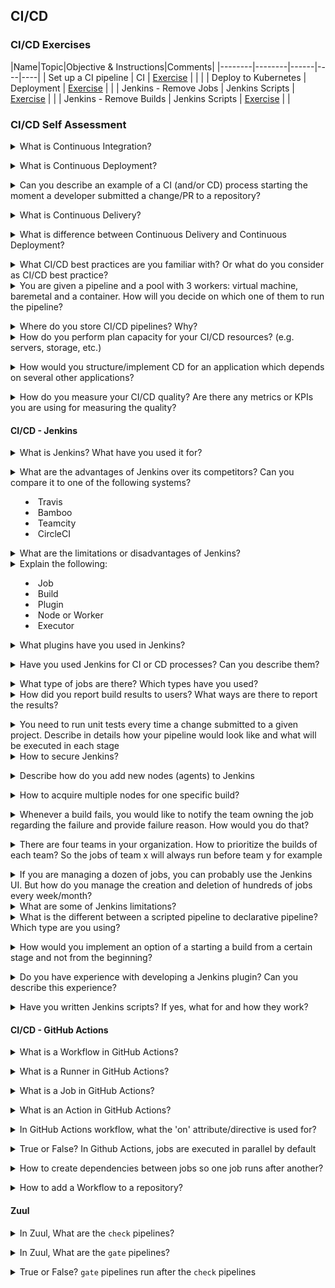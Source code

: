 ## CI/CD

### CI/CD Exercises

|Name|Topic|Objective & Instructions|Comments|
|--------|--------|------|----|----|
| Set up a CI pipeline | CI | [Exercise](ci_for_open_source_project.md) | | |
| Deploy to Kubernetes | Deployment | [Exercise](deploy_to_kubernetes.md)  | |
| Jenkins - Remove Jobs | Jenkins Scripts | [Exercise](remove_jobs.md)  | |
| Jenkins - Remove Builds | Jenkins Scripts | [Exercise](remove_builds.md)  | |

### CI/CD Self Assessment

<details>
<summary>What is Continuous Integration?</summary><br><b>

A development practice where developers integrate code into a shared repository frequently. It can range from a couple of changes every day or a week to a couple of changes in one hour in larger scales.

Each piece of code (change/patch) is verified, to make the change is safe to merge. Today, it's a common practice to test the change using an automated build that makes sure the code can be integrated. It can be one build which runs several tests in different levels (unit, functional, etc.) or several separate builds that all or some has to pass in order for the change to be merged into the repository.
</b></details>

<details>
<summary>What is Continuous Deployment?</summary><br><b>

A development strategy used by developers to release software automatically into production where any code commit must pass through an automated testing phase. Only when this is successful is the release considered production worthy. This eliminates any human interaction and should be implemented only after production-ready pipelines have been set with real-time monitoring and reporting of deployed assets. If any issues are detected in production it should be easy to rollback to previous working state.

For more info please read [here](https://www.atlassian.com/continuous-delivery/continuous-deployment)
</b></details>

<details>
<summary>Can you describe an example of a CI (and/or CD) process starting the moment a developer submitted a change/PR to a repository?</summary><br><b>

There are many answers for such a question, as CI processes vary, depending on the technologies used and the type of the project to where the change was submitted.
Such processes can include one or more of the following stages:

* Compile 
* Build
* Install
* Configure
* Update
* Test

An example of one possible answer:

A developer submitted a pull request to a project. The PR (pull request) triggered two jobs (or one combined job). One job for running lint test on the change and the second job for building a package which includes the submitted change, and running multiple api/scenario tests using that package. Once all tests passed and the change was approved by a maintainer/core, it's merged/pushed to the repository. If some of the tests failed, the change will not be allowed to merged/pushed to the repository.

A complete different answer or CI process, can describe how a developer pushes code to a repository, a workflow then triggered to build a container image and push it to the registry. Once in the registry, the k8s cluster is applied with the new changes.
</b></details>

<details>
<summary>What is Continuous Delivery?</summary><br><b>

A development strategy used to frequently deliver code to QA and Ops for testing. This entails having a staging area that has production like features where changes can only be accepted for production after a manual review. Because of this human entanglement there is usually a time lag between release and review making it slower and error prone as compared to continuous deployment.

For more info please read [here](https://www.atlassian.com/continuous-delivery/continuous-deployment)
</b></details>

<details>
<summary>What is difference between Continuous Delivery and Continuous Deployment?</summary><br><b>

Both encapsulate the same process of deploying the changes which were compiled and/or tested in the CI pipelines.<br>
The difference between the two is that Continuous Delivery isn't fully automated process as opposed to Continuous Deployment where every change that is tested in the process is eventually deployed to production. In continuous delivery someone is either approving the deployment process or the deployment process is based on constraints and conditions (like time constraint of deploying every week/month/...)
</b></details>

<details>
<summary>What CI/CD best practices are you familiar with? Or what do you consider as CI/CD best practice?</summary><br><b>

* Commit and test often.
* Testing/Staging environment should be a clone of production environment.
* Clean up your environments (e.g. your CI/CD pipelines may create a lot of resources. They should also take care of cleaning up everything they create)
* The CI/CD pipelines should provide the same results when executed locally or remotely
* Treat CI/CD as another application in your organization. Not as a glue code.
* On demand environments instead of pre-allocated resources for CI/CD purposes
* Stages/Steps/Tasks of pipelines should be shared between applications or microservices (don't re-invent common tasks like "cloning a project")
</b></details>

<details>
<summary>You are given a pipeline and a pool with 3 workers: virtual machine, baremetal and a container. How will you decide on which one of them to run the pipeline?</summary><br><b>

The decision on which type of worker (virtual machine, bare-metal, or container) to use for running a pipeline would depend on several factors, including the nature of the pipeline, the requirements of the software being built, the available resources, and the specific goals and constraints of the development and deployment process. Here are some considerations that can help in making the decision:

1. Pipeline requirements
2. Resource availability
3. Scalability and flexibility
4. Deployment and isolation requirements
5. Security considerations
6. Development and operational workflows
7. Cost considerations

Based on these considerations, the appropriate choice of worker (virtual machine, bare-metal, or container) for running the pipeline would be determined by weighing the pros and cons of each option and aligning with the specific requirements, resources, and goals of the development and deployment process. It may also be useful to consult with relevant stakeholders, such as developers, operations, and infrastructure teams, to gather input and make an informed decision.
</b></details>

<details>
<summary>Where do you store CI/CD pipelines? Why?</summary><br><b>

There are multiple approaches as to where to store the CI/CD pipeline definitions:

1. App Repository - store them in the same repository of the application they are building or testing (perhaps the most popular one)
2. Central Repository - store all organization's/project's CI/CD pipelines in one separate repository (perhaps the best approach when multiple teams test the same set of projects and they end up having many pipelines)
3. CI repo for every app repo - you separate CI related code from app code but you don't put everything in one place (perhaps the worst option due to the maintenance)
4. The platform where the CI/CD pipelines are being executed (e.g. Kubernetes Cluster in case of Tekton/OpenShift Pipelines).
</b></details>

<details>
<summary>How do you perform plan capacity for your CI/CD resources? (e.g. servers, storage, etc.)</summary><br><b>

Capacity planning for CI/CD resources involves estimating the resources required to support the CI/CD pipeline and ensuring that the infrastructure has enough capacity to meet the demands of the pipeline. Here are some steps to perform capacity planning for CI/CD resources:

1. Analyze workload
2. Monitor current usage
3. Identify resource bottlenecks
4. Forecast future demand
5. Plan for growth
6. Consider scalability and elasticity
7. Evaluate cost and budget
8. Continuously monitor and adjust

By following these steps, you can effectively plan the capacity for your CI/CD resources, ensuring that your pipeline has sufficient resources to operate efficiently and meet the demands of your development process.
</b></details>

<details>
<summary>How would you structure/implement CD for an application which depends on several other applications?</summary><br><b>

Implementing Continuous Deployment (CD) for an application that depends on several other applications requires careful planning and coordination to ensure smooth and efficient deployment of changes across the entire ecosystem. Here are some general steps to structure/implement CD for an application with dependencies:

1. Define the deployment pipeline
2. Automate the deployment process
3. Version control and dependency management
4. Continuous integration and testing
5. Rolling deployments
6. Monitor and manage dependencies
7. Testing across the ecosystem
8. Rollback and recovery strategies
9. Security and compliance
10. Documentation and communication

Implementing CD for an application with dependencies requires careful planning, coordination, and automation to ensure efficient and reliable deployments. By following best practices such as automation, version control, testing, monitoring, rollback strategies, and effective communication, you can ensure a smooth and successful CD process for your application ecosystem.
</b></details>

<details>
<summary>How do you measure your CI/CD quality? Are there any metrics or KPIs you are using for measuring the quality?</summary><br><b>

Measuring the quality of CI/CD processes is crucial to identify areas for improvement, ensure efficient and reliable software delivery, and achieve continuous improvement. Here are some commonly used metrics and KPIs (Key Performance Indicators) to measure CI/CD quality:

1. Build Success Rate: This metric measures the percentage of successful builds compared to the total number of builds. A high build success rate indicates that the majority of builds are successful and the CI/CD pipeline is stable.
2. Build and Deployment Time: This metric measures the time it takes to build and deploy changes from code commit to production. Faster build and deployment times indicate shorter feedback loops and faster time to market.
3. Deployment Frequency: This metric measures the frequency of deployments to production within a given time period. Higher deployment frequency indicates faster release cycles and more frequent updates to production.
4. Mean Time to Detect (MTTD): This metric measures the average time it takes to detect issues or defects in the CI/CD pipeline or production environment. Lower MTTD indicates faster detection and resolution of issues, leading to higher quality and more reliable deployments.
5. Mean Time to Recover (MTTR): This metric measures the average time it takes to recover from issues or incidents in the CI/CD pipeline or production environment. Lower MTTR indicates faster recovery and reduced downtime, leading to higher availability and reliability.
6. Feedback Loop Time: This metric measures the time it takes to receive feedback on code changes, including code reviews, test results, and other feedback mechanisms. Faster feedback loop times enable quicker iterations and faster improvements in the CI/CD process.
7. Customer Satisfaction: This metric measures the satisfaction of end-users or customers with the quality and reliability of the deployed software. Higher customer satisfaction indicates that the CI/CD process is delivering high-quality software that meets customer expectations.

These are just some examples of metrics and KPIs that can be used to measure the quality of CI/CD processes. It's important to choose metrics that align with the goals and objectives of your organization and regularly track and analyze them to continuously improve the CI/CD process and ensure high-quality software delivery.
</b></details>

#### CI/CD - Jenkins

<details>
<summary>What is Jenkins? What have you used it for?</summary><br><b>

Jenkins is an open source automation tool written in Java with plugins built for Continuous Integration purpose. Jenkins is used to build and test your software projects continuously making it easier for developers to integrate changes to the project, and making it easier for users to obtain a fresh build. It also allows you to continuously deliver your software by integrating with a large number of testing and deployment technologies.

Jenkins integrates development life-cycle processes of all kinds, including build, document, test, package, stage, deploy, static analysis and much more.

</b></details>

<details>
<summary>What are the advantages of Jenkins over its competitors? Can you compare it to one of the following systems?

  * Travis
  * Bamboo
  * Teamcity
  * CircleCI</summary><br><b>

  Jenkins has several advantages over its competitors, including Travis, Bamboo, TeamCity, and CircleCI. Here are some of the key advantages:

1. Open-source and free
2. Customizable and flexible
3. Wide range of integrations and Plugins
4. Active and supportive community

When comparing Jenkins to its competitors, there are some key differences in terms of features and capabilities. For example:

- Travis: Travis is a cloud-based CI/CD platform that is known for its ease of use and fast setup. However, it has fewer customization options and integrations compared to Jenkins.
- Bamboo: Bamboo is a CI/CD tool from Atlassian, the makers of JIRA and Confluence. It provides a range of features for building, testing, and deploying software, but it can be more expensive and complex to set up compared to Jenkins.
- TeamCity: TeamCity is a CI/CD tool from JetBrains, the makers of IntelliJ IDEA. It provides a range of features for building, testing, and deploying software, but it can be more complex and resource-intensive compared to Jenkins.
- CircleCI: CircleCI is a cloud-based CI/CD platform that is known for its fast build times and easy integration with GitHub. However, it can be more expensive compared to Jenkins, especially for larger projects.
</b></details>

<details>
<summary>What are the limitations or disadvantages of Jenkins?</summary><br><b>

This might be considered to be an opinionated answer:

* Old fashioned dashboards with not many options to customize it
* Containers readiness (this has improved with Jenkins X)
* By itself, it doesn't have many features. On the other hand, there many plugins created by the community to expand its abilities
* Managing Jenkins and its pipelines as a code can be one hell of a nightmare
</b></details>

<details>
<summary>Explain the following:

- Job
- Build
- Plugin
- Node or Worker
- Executor</summary><br><b>
- Job is an automation definition = what and where to execute once the user clicks on "build" 
- Build is a running instance of a job. You can have one or more builds at any given point of time (unless limited by configuration)
- A worker is the machine/instance on which the build is running. When a build starts, it "acquires" a worker out of a pool to run on it.
- An executor is variable of the worker, defining how many builds can run on that worker in parallel. An executor value of 3 means, that 3 builds can run at any point on that executor (not necessarily of the same job. Any builds)
</b></details>

<details>
<summary>What plugins have you used in Jenkins?</summary><br><b>

Jenkins has a vast library of plugins, and the most commonly used plugins depend on the specific needs and requirements of each organization. However, here are some of the most popular and widely used plugins in Jenkins:

    Pipeline: This plugin allows users to create and manage complex, multi-stage pipelines using a simple and easy-to-use scripting language. It provides a powerful and flexible way to automate the entire software delivery process, from code commit to deployment.

    Git: This plugin provides integration with Git, one of the most popular version control systems used today. It allows users to pull code from Git repositories, trigger builds based on code changes, and push code changes back to Git.

    Docker: This plugin provides integration with Docker, a popular platform for building, shipping, and running distributed applications. It allows users to build and run Docker containers as part of their build process, enabling easy and repeatable deployment of applications.

    JUnit: This plugin provides integration with JUnit, a popular unit testing framework for Java applications. It allows users to run JUnit tests as part of their build process and generates reports and statistics on test results.

    Cobertura: This plugin provides code coverage reporting for Java applications. It allows users to measure the code coverage of their tests and generate reports on which parts of the code are covered by tests.

    Email Extension: This plugin provides advanced email notification capabilities for Jenkins. It allows users to customize the content and format of email notifications, including attachments, and send notifications to specific users or groups based on build results.

    Artifactory: This plugin provides integration with Artifactory, a popular artifact repository for storing and managing binaries and dependencies. It allows users to publish and retrieve artifacts from Artifactory as part of their build process.

    SonarQube: This plugin provides integration with SonarQube, a popular code quality analysis tool. It allows users to run code quality checks and generate reports on code quality metrics such as code complexity, code duplication, and code coverage.
</b></details>

<details>
<summary>Have you used Jenkins for CI or CD processes? Can you describe them?</summary><br><b>

Let's assume we have a web application built using Node.js, and we want to automate its build and deployment process using Jenkins. Here is how we can set up a simple CI/CD pipeline using Jenkins:

1. Install Jenkins: We can install Jenkins on a dedicated server or on a cloud platform such as AWS or Google Cloud.
2. Install necessary plugins: Depending on the specific requirements of the project, we may need to install plugins such as NodeJS, Git, Docker, and any other plugins required by the project.
3. Create a new job: In Jenkins, a job is a defined set of instructions for automating a particular task. We can create a new job and configure it to build our Node.js application.
4. Configure the job: We can configure the job to pull the latest code from the Git repository, install any necessary dependencies using Node.js, run unit tests, and build the application using a build script.
5. Set up a deployment environment: We can set up a separate environment for deploying the application, such as a staging or production environment. We can use Docker to create a container image of the application and deploy it to the environment.
6. Set up continuous deployment: We can configure the job to automatically deploy the application to the deployment environment if the build and tests pass.
7. Monitor and troubleshoot: We can monitor the pipeline for errors or failures and troubleshoot any issues that arise.

This is just a simple example of a CI/CD pipeline using Jenkins, and the specific implementation details may vary depending on the requirements of the project.
</b></details>

<details>
<summary>What type of jobs are there? Which types have you used?</summary><br><b>

In Jenkins, there are various types of jobs, including:

1. Freestyle job: This is the most common type of job in Jenkins, which allows users to define custom build steps and configure various options, including build triggers, SCM polling, and post-build actions.
2. Pipeline job: Pipeline job is a newer feature in Jenkins that allows users to define a pipeline of jobs that can be executed in a specific order. The pipeline can be defined using a Jenkinsfile, which provides a script-like syntax for defining the pipeline stages, steps, and conditions.
3. Multi-configuration job: This type of job allows users to execute the same job with multiple configurations, such as different operating systems, browsers, or devices. Jenkins will execute the job for each configuration specified, providing a matrix of results.
4. Maven job: This type of job is specifically designed for building Java applications using the Maven build tool. Jenkins will execute the Maven build process, including compiling, testing, and packaging the application.
5. Parameterized job: This type of job allows users to define parameters that can be passed into the build process at runtime. Parameters can be used to customize the build process, such as specifying the version number or target environment.
</b></details>

<details>
<summary>How did you report build results to users? What ways are there to report the results?</summary><br><b>

You can report via:
  * Emails
  * Messaging apps
  * Dashboards

Each has its own disadvantages and advantages. Emails for example, if sent too often, can be eventually disregarded or ignored.
</b></details>

<details>
<summary>You need to run unit tests every time a change submitted to a given project. Describe in details how your pipeline would look like and what will be executed in each stage</summary><br><b>

The pipelines will have multiple stages:

  * Clone the project
  * Install test dependencies (for example, if I need tox package to run the tests, I will install it in this stage)
  * Run unit tests
  * (Optional) report results (For example an email to the users)
  * Archive the relevant logs/files
</b></details>

<details>
<summary>How to secure Jenkins?</summary><br><b>

 [Jenkins documentation](https://www.jenkins.io/doc/book/security/securing-jenkins/) provides some basic intro for securing your Jenkins server.
</b></details>

<details>
<summary>Describe how do you add new nodes (agents) to Jenkins</summary><br><b>

You can describe the UI way to add new nodes but better to explain how to do in a way that scales like a script or using dynamic source for nodes like one of the existing clouds.
</b></details>

<details>
<summary>How to acquire multiple nodes for one specific build?</summary><br><b>

To acquire multiple nodes for a specific build in Jenkins, you can use the "Parallel" feature in the pipeline script. The "Parallel" feature allows you to run multiple stages in parallel, and each stage can run on a different node.

Here is an example pipeline script that demonstrates how to acquire multiple nodes for a specific build:

```tsx
pipeline {
    agent any
    stages {
        stage('Build') {
            parallel {
                stage('Node 1') {
                    agent { label 'node1' }
                    steps {
                        // Run build commands on Node 1
                    }
                }
                stage('Node 2') {
                    agent { label 'node2' }
                    steps {
                        // Run build commands on Node 2
                    }
                }
                stage('Node 3') {
                    agent { label 'node3' }
                    steps {
                        // Run build commands on Node 3
                    }
                }
            }
        }
        stage('Deploy') {
            agent any
            steps {
                // Deploy the built artifacts
            }
        }
    }
}
```

In this example, the "Build" stage has three parallel stages, each running on a different node labeled as "node1", "node2", and "node3". The "Deploy" stage runs after the build is complete and runs on any available node.

To use this pipeline script, you will need to have the three nodes (node1, node2, and node3) configured in Jenkins. You will also need to ensure that the necessary build commands and dependencies are installed on each node.
</b></details>

<details>
<summary>Whenever a build fails, you would like to notify the team owning the job regarding the failure and provide failure reason. How would you do that?</summary><br><b>

In Jenkins, you can use the "Email Notification" plugin to notify a team when a build fails. Here are the steps to set up email notifications for failed builds:

1. Install the "Email Notification" plugin if it's not already installed in Jenkins.
2. Go to the Jenkins job configuration page and click on "Configure".
3. Scroll down to the "Post-build Actions" section and click on "Add post-build action".
4. Select "Editable Email Notification" from the list of options.
5. Fill out the required fields, such as the recipient email addresses, subject line, and email content. You can use Jenkins environment variables, such as ${BUILD_URL} and ${BUILD_LOG}, to include build-specific information in the email content.
6. In the "Advanced Settings" section, select the "Send to recipients" option and choose "Only on failure" from the dropdown menu.
7. Click "Save" to save the job configuration.

With this setup, Jenkins will send an email notification to the specified recipients whenever a build fails, providing them with the failure reason and any other relevant information.
</b></details>

<details>
<summary>There are four teams in your organization. How to prioritize the builds of each team? So the jobs of team x will always run before team y for example</summary><br><b>

In Jenkins, you can prioritize the builds of each team by using the "Priority Sorter" plugin. Here are the steps to set up build prioritization:

1. Install the "Priority Sorter" plugin if it's not already installed in Jenkins.
2. Go to the Jenkins system configuration page and click on "Configure Global Security". Scroll down to the "Access Control" section and click on "Per-project basis".
3. In the "Project default actions" section, select "Configure build triggers and execution" from the dropdown menu. Click on "Add user or group" and add the groups that represent each team in your organization.
4. Go to each Jenkins job configuration page and click on "Configure". Scroll down to the "Build Environment" section and click on "Add build step". Select "Set build priority with Priority Sorter" from the list of options.
5. Set the priority of the job based on the team that owns it. For example, if Team X owns the job, set the priority to a higher value than the jobs owned by Team Y. Click "Save" to save the job configuration.

With this setup, Jenkins will prioritize the builds of each team based on the priority value set in the job configuration. Jobs owned by Team X will have a higher priority than jobs owned by Team Y, ensuring that they are executed first.
</b></details>

<details>
<summary>If you are managing a dozen of jobs, you can probably use the Jenkins UI. But how do you manage the creation and deletion of hundreds of jobs every week/month?</summary><br><b>

Managing the creation and deletion of hundreds of jobs every week/month in Jenkins can be a daunting task if done manually through the UI. Here are some approaches to manage large numbers of jobs efficiently:

1. Use job templates
2. Use Job DSL
3. Use Jenkins REST API
4. Use a configuration management tool
5. Use a Jenkins job management tool
</b></details>

<details>
<summary>What are some of Jenkins limitations?</summary><br><b>

  * Testing cross-dependencies (changes from multiple projects together)
  * Starting builds from any stage (although Cloudbees implemented something called checkpoints)
</b></details>

<details>
<summary>What is the different between a scripted pipeline to declarative pipeline? Which type are you using?</summary><br><b>

Jenkins supports two types of pipelines: Scripted pipelines and Declarative pipelines.

Scripted pipelines use Groovy syntax and provide a high degree of flexibility and control over the build process. Scripted pipelines allow developers to write custom code to handle complex scenarios, but can be complex and hard to maintain.

Declarative pipelines are a newer feature and provide a simpler way to define pipelines using YAML syntax. Declarative pipelines provide a more structured and opinionated way to define builds, making it easier to get started with pipelines and reducing the risk of errors.

Some key differences between the two types of pipelines are:

1. Syntax: Scripted pipelines use Groovy syntax while declarative pipelines use YAML syntax.
2. Structure: Declarative pipelines have a more structured format and define specific stages, while scripted pipelines provide more flexibility in defining build stages and steps.
3. Error handling: Declarative pipelines provide a more comprehensive error handling system with built-in conditions and actions, while scripted pipelines require more manual error handling.
4. Ease of use: Declarative pipelines are easier to use for beginners and provide a simpler syntax, while scripted pipelines require more expertise in Groovy and can be more complex.
5. Maintenance: Declarative pipelines are easier to maintain and can be modified with less effort compared to scripted pipelines, which can be more difficult to modify and extend over time.

I am familiar with both types of pipelines, but generally prefer declarative pipelines for their ease of use and simplicity.
</b></details>

<details>
<summary>How would you implement an option of a starting a build from a certain stage and not from the beginning?</summary><br><b>

To implement an option of starting a build from a certain stage and not from the beginning in a Jenkins pipeline, we can use the `when` directive along with a custom parameter to determine the starting stage. Here are the steps to implement this:

1. Add a custom parameter to the pipeline. This parameter can be a simple string or a more complex data type like a map.
    
    ```tsx
    parameters {
        string(name: 'START_STAGE', defaultValue: '', description: 'The name of the stage to start the build from')
    }
    ```
    
2. Use the `when` directive to conditionally execute stages based on the value of the `START_STAGE` parameter.
    
    ```tsx
    stage('Build') {
        when {
            expression {
                params.START_STAGE == '' || currentStage.name == params.START_STAGE
            }
        }
        // Build steps go here
    }
    
    stage('Test') {
        when {
            expression {
                params.START_STAGE == '' || currentStage.name == params.START_STAGE || previousStage.result == 'SUCCESS'
            }
        }
        // Test steps go here
    }
    
    stage('Deploy') {
        when {
            expression {
                params.START_STAGE == '' || currentStage.name == params.START_STAGE || previousStage.result == 'SUCCESS'
            }
        }
        // Deploy steps go here
    }
    ```
    

  In this example, we use the `when` directive to execute each stage only if the `START_STAGE` parameter is empty or matches the current stage's name. Additionally, for the `Test` and `Deploy` stages, we also check if the previous stage executed successfully before running.

3. Trigger the pipeline and pass the `START_STAGE` parameter as needed.
    
    ```tsx
    pipeline {
        agent any
        parameters {
            string(name: 'START_STAGE', defaultValue: '', description: 'The name of the stage to start the build from')
        }
        stages {
            stage('Build') {
                // Build steps go here
            }
            stage('Test') {
                // Test steps go here
            }
            stage('Deploy') {
                // Deploy steps go here
            }
        }
    }
    ```
    

When triggering the pipeline, you can pass the `START_STAGE` parameter to start the build from a specific stage.

For example, if you want to start the build from the `Test` stage, you can trigger the pipeline with the `START_STAGE` parameter set to `'Test'`:

```tsx
pipeline?START_STAGE=Test
```

This will cause the pipeline to skip the `Build` stage and start directly from the `Test` stage.
</b></details>

<details>
<summary>Do you have experience with developing a Jenkins plugin? Can you describe this experience?</summary><br><b>

Developing a Jenkins plugin requires knowledge of Java and familiarity with Jenkins API. The process typically involves setting up a development environment, creating a new plugin project, defining the plugin's extension points, and implementing the desired functionality using Java code. Once the plugin is developed, it can be packaged and deployed to Jenkins.

The Jenkins plugin ecosystem is extensive, and there are many resources available to assist with plugin development, including documentation, forums, and online communities. Additionally, Jenkins provides tools such as Jenkins Plugin POM Generator and Jenkins Plugin Manager to help with plugin development and management.
</b></details>

<details>
<summary>Have you written Jenkins scripts? If yes, what for and how they work?</summary><br><b>
</b></details>

#### CI/CD - GitHub Actions

<details>
<summary>What is a Workflow in GitHub Actions?</summary><br><b>

A YAML file that defines the automation actions and instructions to execute upon a specific event.<br>
The file is placed in the repository itself.

A Workflow can be anything - running tests, compiling code, building packages, ...
</b></details>

<details>
<summary>What is a Runner in GitHub Actions?</summary><br><b>

A workflow has to be executed somewhere. The environment where the workflow is executed is called Runner.<br>
A Runner can be an on-premise host or GitHub hoste
</b></details>

<details>
<summary>What is a Job in GitHub Actions?</summary><br><b>

A job is a series of steps which are executed on the same runner/environment.<br>
A workflow must include at least one job.
</b></details>

<details>
<summary>What is an Action in GitHub Actions?</summary><br><b>

An action is the smallest unit in a workflow. It includes the commands to execute as part of the job.
</b></details>

<details>
<summary>In GitHub Actions workflow, what the 'on' attribute/directive is used for?</summary><br><b>

Specify upon which events the workflow will be triggered.<br>
For example, you might configure the workflow to trigger every time a changed is pushed to the repository.
</b></details>

<details>
<summary>True or False? In Github Actions, jobs are executed in parallel by default</summary><br><b>

True
</b></details>

<details>
<summary>How to create dependencies between jobs so one job runs after another?</summary><br><b>

Using the "needs" attribute/directive.

```
jobs:
  job1:
  job2:
    needs: job1
```

In the above example, job1 must complete successfully before job2 runs
</b></details>

<details>
<summary>How to add a Workflow to a repository?</summary><br><b>
CLI:

1. Create the directory `.github/workflows` in the repository
2. Add a YAML file

UI:

1. In the repository page, click on "Actions"
2. Choose workflow and click on "Set up this workflow"
</b></details>

#### Zuul

<details>
<summary>In Zuul, What are the <code>check</code> pipelines?</summary><br><b>

`check` pipeline are triggered when a patch is uploaded to a code review system (e.g. Gerrit).<br>
</b></details>

<details>
<summary>In Zuul, What are the <code>gate</code> pipelines?</summary><br><b>

`gate` pipeline are triggered when a code reviewer approves the change in a code review system (e.g. Gerrit)
</b></details>

<details>
<summary>True or False? <code>gate</code> pipelines run after the <code>check</code> pipelines</summary><br><b>

True. `check` pipeline run when the change is uploaded, while the `gate` pipelines run when the change is approved by a reviewer
</b></details>
